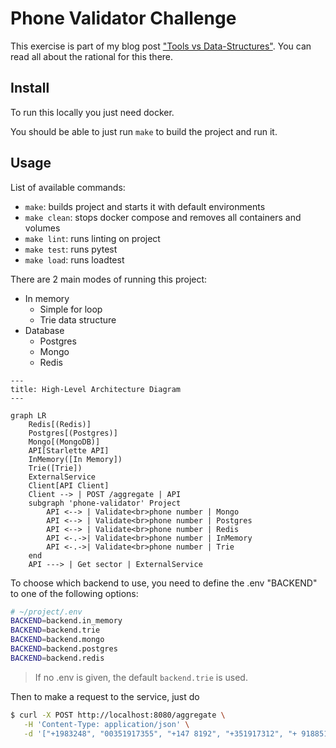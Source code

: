 # Phone Validator Challenge

This exercise is part of my blog post ["Tools vs Data-Structures"](https://www.andreffs.com/blog/tools-vs-data-structures/). You can read all about the rational for this there.


## Install

To run this locally you just need docker.

You should be able to just run ```make``` to build the project and run it.


## Usage

List of available commands:

* `make`: builds project and starts it with default environments
* `make clean`: stops docker compose and removes all containers and volumes
* `make lint`: runs linting on project
* `make test`: runs pytest
* `make load`: runs loadtest


There are 2 main modes of running this project:
* In memory
  * Simple for loop
  * Trie data structure
* Database
  * Postgres
  * Mongo
  * Redis



```mermaid
---
title: High-Level Architecture Diagram
---

graph LR
    Redis[(Redis)]
    Postgres[(Postgres)]
    Mongo[(MongoDB)]
    API[Starlette API]
    InMemory([In Memory])
    Trie([Trie])
    ExternalService
    Client[API Client]
    Client --> | POST /aggregate | API
    subgraph 'phone-validator' Project
        API <--> | Validate<br>phone number | Mongo
        API <--> | Validate<br>phone number | Postgres
        API <--> | Validate<br>phone number | Redis
        API <-.->| Validate<br>phone number | InMemory
        API <-.->| Validate<br>phone number | Trie
    end
    API ---> | Get sector | ExternalService
```


To choose which backend to use, you need to define the .env "BACKEND" to one of the following options:

```bash
# ~/project/.env
BACKEND=backend.in_memory
BACKEND=backend.trie
BACKEND=backend.mongo
BACKEND=backend.postgres
BACKEND=backend.redis
```

> If no .env is given, the default `backend.trie` is used.

Then to make a request to the service, just do

```bash
$ curl -X POST http://localhost:8080/aggregate \
   -H 'Content-Type: application/json' \
   -d '["+1983248", "00351917355", "+147 8192", "+351917312", "+ 918851"]'
````
